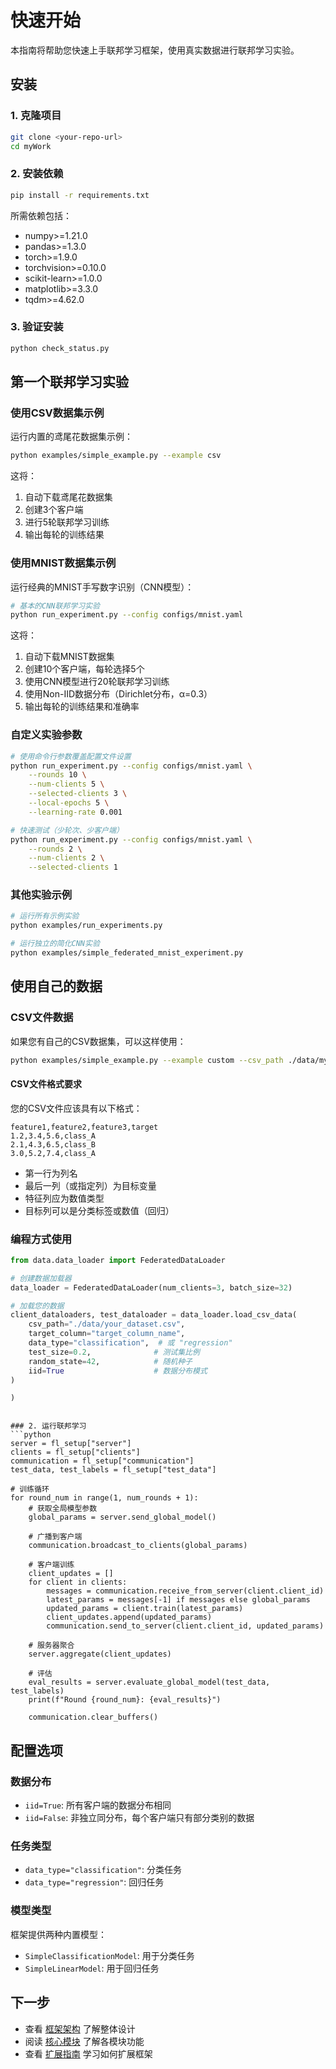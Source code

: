 # 快速开始

本指南将帮助您快速上手联邦学习框架，使用真实数据进行联邦学习实验。

## 安装

### 1. 克隆项目
```bash
git clone <your-repo-url>
cd myWork
```

### 2. 安装依赖
```bash
pip install -r requirements.txt
```

所需依赖包括：
- numpy>=1.21.0
- pandas>=1.3.0  
- torch>=1.9.0
- torchvision>=0.10.0
- scikit-learn>=1.0.0
- matplotlib>=3.3.0
- tqdm>=4.62.0

### 3. 验证安装
```bash
python check_status.py
```

## 第一个联邦学习实验

### 使用CSV数据集示例

运行内置的鸢尾花数据集示例：

```bash
python examples/simple_example.py --example csv
```

这将：
1. 自动下载鸢尾花数据集
2. 创建3个客户端
3. 进行5轮联邦学习训练
4. 输出每轮的训练结果

### 使用MNIST数据集示例

运行经典的MNIST手写数字识别（CNN模型）：

```bash
# 基本的CNN联邦学习实验
python run_experiment.py --config configs/mnist.yaml
```

这将：
1. 自动下载MNIST数据集
2. 创建10个客户端，每轮选择5个
3. 使用CNN模型进行20轮联邦学习训练
4. 使用Non-IID数据分布（Dirichlet分布，α=0.3）
5. 输出每轮的训练结果和准确率

### 自定义实验参数

```bash
# 使用命令行参数覆盖配置文件设置
python run_experiment.py --config configs/mnist.yaml \
    --rounds 10 \
    --num-clients 5 \
    --selected-clients 3 \
    --local-epochs 5 \
    --learning-rate 0.001

# 快速测试（少轮次、少客户端）
python run_experiment.py --config configs/mnist.yaml \
    --rounds 2 \
    --num-clients 2 \
    --selected-clients 1
```

### 其他实验示例

```bash
# 运行所有示例实验
python examples/run_experiments.py

# 运行独立的简化CNN实验
python examples/simple_federated_mnist_experiment.py
```

## 使用自己的数据

### CSV文件数据

如果您有自己的CSV数据集，可以这样使用：

```bash
python examples/simple_example.py --example custom --csv_path ./data/my_data.csv --target_column target_name
```

#### CSV文件格式要求

您的CSV文件应该具有以下格式：

```csv
feature1,feature2,feature3,target
1.2,3.4,5.6,class_A
2.1,4.3,6.5,class_B
3.0,5.2,7.4,class_A
```

- 第一行为列名
- 最后一列（或指定列）为目标变量
- 特征列应为数值类型
- 目标列可以是分类标签或数值（回归）

### 编程方式使用

```python
from data.data_loader import FederatedDataLoader

# 创建数据加载器
data_loader = FederatedDataLoader(num_clients=3, batch_size=32)

# 加载您的数据
client_dataloaders, test_dataloader = data_loader.load_csv_data(
    csv_path="./data/your_dataset.csv",
    target_column="target_column_name",
    data_type="classification",  # 或 "regression"
    test_size=0.2,              # 测试集比例
    random_state=42,            # 随机种子
    iid=True                    # 数据分布模式
)
```
    )
```

### 2. 运行联邦学习
```python
server = fl_setup["server"]
clients = fl_setup["clients"]
communication = fl_setup["communication"]
test_data, test_labels = fl_setup["test_data"]

# 训练循环
for round_num in range(1, num_rounds + 1):
    # 获取全局模型参数
    global_params = server.send_global_model()
    
    # 广播到客户端
    communication.broadcast_to_clients(global_params)
    
    # 客户端训练
    client_updates = []
    for client in clients:
        messages = communication.receive_from_server(client.client_id)
        latest_params = messages[-1] if messages else global_params
        updated_params = client.train(latest_params)
        client_updates.append(updated_params)
        communication.send_to_server(client.client_id, updated_params)
    
    # 服务器聚合
    server.aggregate(client_updates)
    
    # 评估
    eval_results = server.evaluate_global_model(test_data, test_labels)
    print(f"Round {round_num}: {eval_results}")
    
    communication.clear_buffers()
```

## 配置选项

### 数据分布
- `iid=True`: 所有客户端的数据分布相同
- `iid=False`: 非独立同分布，每个客户端只有部分类别的数据

### 任务类型
- `data_type="classification"`: 分类任务
- `data_type="regression"`: 回归任务

### 模型类型
框架提供两种内置模型：
- `SimpleClassificationModel`: 用于分类任务
- `SimpleLinearModel`: 用于回归任务

## 下一步

- 查看 [框架架构](architecture.md) 了解整体设计
- 阅读 [核心模块](modules/README.md) 了解各模块功能
- 查看 [扩展指南](extensions/README.md) 学习如何扩展框架
